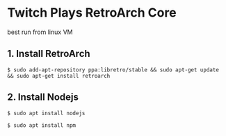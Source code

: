 # Twitch Plays RetroArch Core
best run from linux VM

## 1. Install RetroArch
`$ sudo add-apt-repository ppa:libretro/stable && sudo apt-get update && sudo apt-get install retroarch`

## 2. Install Nodejs
`$ sudo apt install nodejs`

`$ sudo apt install npm`